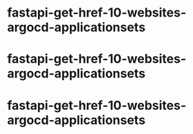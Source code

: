 # fastapi-get-href-10-websites-argocd-applicationsets
# fastapi-get-href-10-websites-argocd-applicationsets
# fastapi-get-href-10-websites-argocd-applicationsets
